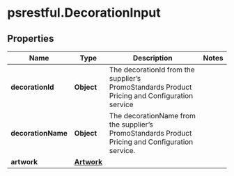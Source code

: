 # psrestful.DecorationInput

## Properties
Name | Type | Description | Notes
------------ | ------------- | ------------- | -------------
**decorationId** | **Object** | The decorationId from the supplier’s PromoStandards Product Pricing and Configuration service | 
**decorationName** | **Object** | The decorationName from the supplier’s PromoStandards Product Pricing and Configuration service. | 
**artwork** | [**Artwork**](Artwork.md) |  | 
